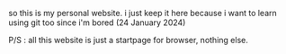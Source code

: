 so this is my personal website. i just keep it here because i want to learn using git too since i'm bored
(24 January 2024)

P/S : all this website is just a startpage for browser, nothing else.
